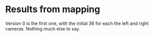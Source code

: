 # Results from mapping

Version 0 is the first one, with the initial 36 for each the left and right cameras. Nothing much else to say.
